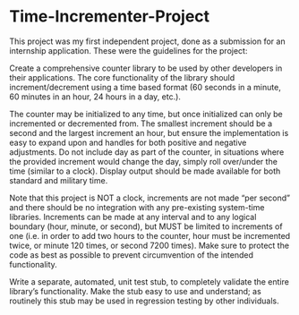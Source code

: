 ﻿# Time-Incrementer-Project

This project was my first independent project, done as a submission for an internship application. These were the guidelines for the project:

  Create a comprehensive counter library to be used by other developers in their applications. The core
functionality of the library should increment/decrement using a time based format (60 seconds in a minute, 60
minutes in an hour, 24 hours in a day, etc.).

  The counter may be initialized to any time, but once initialized can only be incremented or decremented from.
The smallest increment should be a second and the largest increment an hour, but ensure the implementation is easy
to expand upon and handles for both positive and negative adjustments. Do not include day as part of the counter, in
situations where the provided increment would change the day, simply roll over/under the time (similar to a clock).
Display output should be made available for both standard and military time.

  Note that this project is NOT a clock, increments are not made “per second” and there should be no
integration with any pre-existing system-time libraries. Increments can be made at any interval and to any logical
boundary (hour, minute, or second), but MUST be limited to increments of one (i.e. in order to add two hours to the
counter, hour must be incremented twice, or minute 120 times, or second 7200 times). Make sure to protect the
code as best as possible to prevent circumvention of the intended functionality.

  Write a separate, automated, unit test stub, to completely validate the entire library’s functionality. Make the
stub easy to use and understand; as routinely this stub may be used in regression testing by other individuals.
